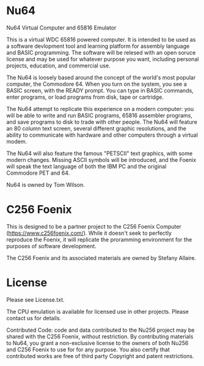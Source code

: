 # Nu64 
Nu64 Virtual Computer and 65816 Emulator

This is a virtual WDC 65816 powered computer. It is intended to be used as a software devlopment tool and learning platform for assembly language and BASIC programming. The software will be relesed with an open soruce license and may be used for whatever purpose you want, including personal projects, education, and commercial use. 

The Nu64 is loosely based around the concept of the world's most popular computer, the Commodore 64. When you turn on the system, you see a BASIC screen, with the READY prompt. You can type in BASIC commands, enter programs, or load programs from disk, tape or cartridge. 

The Nu64 attempt to replicate this experience on a modern computer: you will be able to write and run BASIC programs, 65816 assembler programs, and save programs to disk to trade with other people. The Nu64 will feature an 80 column text screen, several different graphic resolutions, and the ability to communicate with hardware and other computers through a virtual modem. 

The Nu64 will also feature the famous "PETSCII" text graphics, with some modern changes. Missing ASCII symbols will be introduced, and the Foenix will speak the text language of both the IBM PC and the original Commodore PET and 64. 

Nu64 is owned by Tom Wilson. 

# C256 Foenix

This is designed to be a partner project to the C256 Foenix Computer (https://www.c256foenix.com/). While it doesn't seek to perfectly reproduce the Foenix, it will replicate the proramming environment for the purposes of software development. 

The C256 Foenix and its associated materials are owned by Stefany Allaire. 

# License 
Please see License.txt.

The CPU emulation is available for licensed use in other projects. Please contact us for details. 

Contributed Code: code and data contributed to the Nu256 project may be shared with the C256 Foenix, without restriction. By contributing materials to Nu64, you grant a non-exclusive license to the owners of both Nu256 and C256 Foenix to use for for any purpose. You also certify that contributed works are free of third party Copyright and patent restrictions. 

